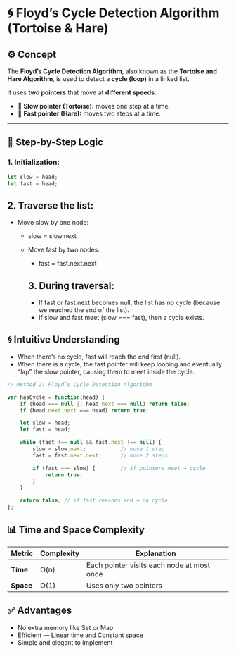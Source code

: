  # 🌀 Floyd’s Cycle Detection Algorithm (Tortoise & Hare)

## ⚙️ Concept

The **Floyd’s Cycle Detection Algorithm**, also known as the **Tortoise and Hare Algorithm**, is used to detect a **cycle (loop)** in a linked list.  

It uses **two pointers** that move at **different speeds**:

- 🐢 **Slow pointer (Tortoise):** moves one step at a time.  
- 🐇 **Fast pointer (Hare):** moves two steps at a time.  

---

## 🧩 Step-by-Step Logic

### 1. Initialization:
```js
let slow = head;
let fast = head;
```
## 2. Traverse the list:

- Move slow by one node:
   -  slow = slow.next
   - Move fast by two nodes:
      - fast = fast.next.next

      ## 3. During traversal:

      - If fast or fast.next becomes null, the list has no cycle
      (because we reached the end of the list).
      - If slow and fast meet (slow === fast), then a cycle exists.

## 🌀 Intuitive Understanding

- When there’s no cycle, fast will reach the end first (null).
- When there is a cycle, the fast pointer will keep looping and eventually “lap” the slow pointer, causing them to meet inside the cycle.

```js
// Method 2: Floyd’s Cycle Detection Algorithm

var hasCycle = function(head) {
    if (head === null || head.next === null) return false;
    if (head.next.next === head) return true;

    let slow = head;
    let fast = head;

    while (fast !== null && fast.next !== null) {
        slow = slow.next;           // move 1 step
        fast = fast.next.next;      // move 2 steps

        if (fast === slow) {        // if pointers meet → cycle
            return true;
        }
    }

    return false; // if fast reaches end → no cycle
};

```
## 📊 Time and Space Complexity
| Metric    | Complexity | Explanation                                |
| --------- | ---------- | ------------------------------------------ |
| **Time**  | O(n)       | Each pointer visits each node at most once |
| **Space** | O(1)       | Uses only two pointers                     |

## ✅ Advantages

- No extra memory like Set or Map
- Efficient — Linear time and Constant space
- Simple and elegant to implement
